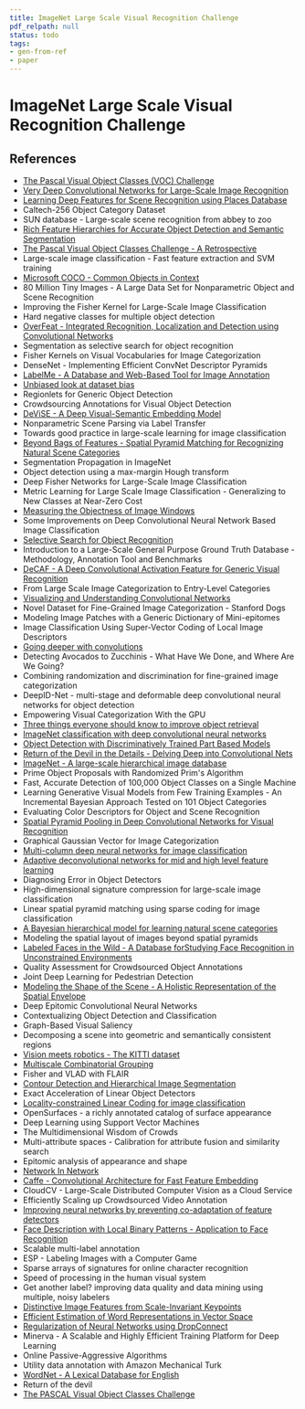 ```yaml
---
title: ImageNet Large Scale Visual Recognition Challenge
pdf_relpath: null
status: todo
tags:
- gen-from-ref
- paper
---
```


# ImageNet Large Scale Visual Recognition Challenge

## References

- [The Pascal Visual Object Classes (VOC) Challenge](./the-pascal-visual-object-classes-voc-challenge.md)
- [Very Deep Convolutional Networks for Large-Scale Image Recognition](./very-deep-convolutional-networks-for-large-scale-image-recognition.md)
- [Learning Deep Features for Scene Recognition using Places Database](./learning-deep-features-for-scene-recognition-using-places-database.md)
- Caltech-256 Object Category Dataset
- SUN database - Large-scale scene recognition from abbey to zoo
- [Rich Feature Hierarchies for Accurate Object Detection and Semantic Segmentation](./rich-feature-hierarchies-for-accurate-object-detection-and-semantic-segmentation.md)
- [The Pascal Visual Object Classes Challenge - A Retrospective](./the-pascal-visual-object-classes-challenge-a-retrospective.md)
- Large-scale image classification - Fast feature extraction and SVM training
- [Microsoft COCO - Common Objects in Context](./microsoft-coco-common-objects-in-context.md)
- 80 Million Tiny Images - A Large Data Set for Nonparametric Object and Scene Recognition
- Improving the Fisher Kernel for Large-Scale Image Classification
- Hard negative classes for multiple object detection
- [OverFeat - Integrated Recognition, Localization and Detection using Convolutional Networks](./overfeat-integrated-recognition-localization-and-detection-using-convolutional-networks.md)
- Segmentation as selective search for object recognition
- Fisher Kernels on Visual Vocabularies for Image Categorization
- DenseNet - Implementing Efficient ConvNet Descriptor Pyramids
- [LabelMe - A Database and Web-Based Tool for Image Annotation](./labelme-a-database-and-web-based-tool-for-image-annotation.md)
- [Unbiased look at dataset bias](./unbiased-look-at-dataset-bias.md)
- Regionlets for Generic Object Detection
- Crowdsourcing Annotations for Visual Object Detection
- [DeViSE - A Deep Visual-Semantic Embedding Model](./devise-a-deep-visual-semantic-embedding-model.md)
- Nonparametric Scene Parsing via Label Transfer
- Towards good practice in large-scale learning for image classification
- [Beyond Bags of Features - Spatial Pyramid Matching for Recognizing Natural Scene Categories](./beyond-bags-of-features-spatial-pyramid-matching-for-recognizing-natural-scene-categories.md)
- Segmentation Propagation in ImageNet
- Object detection using a max-margin Hough transform
- Deep Fisher Networks for Large-Scale Image Classification
- Metric Learning for Large Scale Image Classification - Generalizing to New Classes at Near-Zero Cost
- [Measuring the Objectness of Image Windows](./measuring-the-objectness-of-image-windows.md)
- Some Improvements on Deep Convolutional Neural Network Based Image Classification
- [Selective Search for Object Recognition](./selective-search-for-object-recognition.md)
- Introduction to a Large-Scale General Purpose Ground Truth Database - Methodology, Annotation Tool and Benchmarks
- [DeCAF - A Deep Convolutional Activation Feature for Generic Visual Recognition](./decaf-a-deep-convolutional-activation-feature-for-generic-visual-recognition.md)
- From Large Scale Image Categorization to Entry-Level Categories
- [Visualizing and Understanding Convolutional Networks](./visualizing-and-understanding-convolutional-networks.md)
- Novel Dataset for Fine-Grained Image Categorization - Stanford Dogs
- Modeling Image Patches with a Generic Dictionary of Mini-epitomes
- Image Classification Using Super-Vector Coding of Local Image Descriptors
- [Going deeper with convolutions](./going-deeper-with-convolutions.md)
- Detecting Avocados to Zucchinis - What Have We Done, and Where Are We Going?
- Combining randomization and discrimination for fine-grained image categorization
- DeepID-Net - multi-stage and deformable deep convolutional neural networks for object detection
- Empowering Visual Categorization With the GPU
- [Three things everyone should know to improve object retrieval](./three-things-everyone-should-know-to-improve-object-retrieval.md)
- [ImageNet classification with deep convolutional neural networks](./imagenet-classification-with-deep-convolutional-neural-networks.md)
- [Object Detection with Discriminatively Trained Part Based Models](./object-detection-with-discriminatively-trained-part-based-models.md)
- [Return of the Devil in the Details - Delving Deep into Convolutional Nets](./return-of-the-devil-in-the-details-delving-deep-into-convolutional-nets.md)
- [ImageNet - A large-scale hierarchical image database](./imagenet-a-large-scale-hierarchical-image-database.md)
- Prime Object Proposals with Randomized Prim's Algorithm
- Fast, Accurate Detection of 100,000 Object Classes on a Single Machine
- Learning Generative Visual Models from Few Training Examples - An Incremental Bayesian Approach Tested on 101 Object Categories
- Evaluating Color Descriptors for Object and Scene Recognition
- [Spatial Pyramid Pooling in Deep Convolutional Networks for Visual Recognition](./spatial-pyramid-pooling-in-deep-convolutional-networks-for-visual-recognition.md)
- Graphical Gaussian Vector for Image Categorization
- [Multi-column deep neural networks for image classification](./multi-column-deep-neural-networks-for-image-classification.md)
- [Adaptive deconvolutional networks for mid and high level feature learning](./adaptive-deconvolutional-networks-for-mid-and-high-level-feature-learning.md)
- Diagnosing Error in Object Detectors
- High-dimensional signature compression for large-scale image classification
- Linear spatial pyramid matching using sparse coding for image classification
- [A Bayesian hierarchical model for learning natural scene categories](./a-bayesian-hierarchical-model-for-learning-natural-scene-categories.md)
- Modeling the spatial layout of images beyond spatial pyramids
- [Labeled Faces in the Wild - A Database forStudying Face Recognition in Unconstrained Environments](./labeled-faces-in-the-wild-a-database-forstudying-face-recognition-in-unconstrained-environments.md)
- Quality Assessment for Crowdsourced Object Annotations
- Joint Deep Learning for Pedestrian Detection
- [Modeling the Shape of the Scene - A Holistic Representation of the Spatial Envelope](./modeling-the-shape-of-the-scene-a-holistic-representation-of-the-spatial-envelope.md)
- Deep Epitomic Convolutional Neural Networks
- Contextualizing Object Detection and Classification
- Graph-Based Visual Saliency
- Decomposing a scene into geometric and semantically consistent regions
- [Vision meets robotics - The KITTI dataset](./vision-meets-robotics-the-kitti-dataset.md)
- [Multiscale Combinatorial Grouping](./multiscale-combinatorial-grouping.md)
- Fisher and VLAD with FLAIR
- [Contour Detection and Hierarchical Image Segmentation](./contour-detection-and-hierarchical-image-segmentation.md)
- Exact Acceleration of Linear Object Detectors
- [Locality-constrained Linear Coding for image classification](./locality-constrained-linear-coding-for-image-classification.md)
- OpenSurfaces - a richly annotated catalog of surface appearance
- Deep Learning using Support Vector Machines
- The Multidimensional Wisdom of Crowds
- Multi-attribute spaces - Calibration for attribute fusion and similarity search
- Epitomic analysis of appearance and shape
- [Network In Network](./network-in-network.md)
- [Caffe - Convolutional Architecture for Fast Feature Embedding](./caffe-convolutional-architecture-for-fast-feature-embedding.md)
- CloudCV - Large-Scale Distributed Computer Vision as a Cloud Service
- Efficiently Scaling up Crowdsourced Video Annotation
- [Improving neural networks by preventing co-adaptation of feature detectors](./improving-neural-networks-by-preventing-co-adaptation-of-feature-detectors.md)
- [Face Description with Local Binary Patterns - Application to Face Recognition](./face-description-with-local-binary-patterns-application-to-face-recognition.md)
- Scalable multi-label annotation
- ESP - Labeling Images with a Computer Game
- Sparse arrays of signatures for online character recognition
- Speed of processing in the human visual system
- Get another label? improving data quality and data mining using multiple, noisy labelers
- [Distinctive Image Features from Scale-Invariant Keypoints](./distinctive-image-features-from-scale-invariant-keypoints.md)
- [Efficient Estimation of Word Representations in Vector Space](./efficient-estimation-of-word-representations-in-vector-space.md)
- [Regularization of Neural Networks using DropConnect](./regularization-of-neural-networks-using-dropconnect.md)
- Minerva - A Scalable and Highly Efficient Training Platform for Deep Learning
- Online Passive-Aggressive Algorithms
- Utility data annotation with Amazon Mechanical Turk
- [WordNet - A Lexical Database for English](./wordnet-a-lexical-database-for-english.md)
- Return of the devil
- [The PASCAL Visual Object Classes Challenge](./the-pascal-visual-object-classes-challenge.md)
